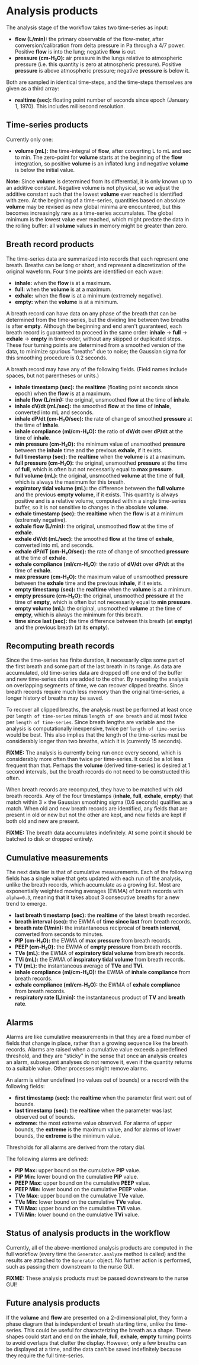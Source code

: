 # Analysis products

The analysis stage of the workflow takes two time-series as input:

   * **flow (L/min):** the primary observable of the flow-meter, after conversion/calibration from delta pressure in Pa through a 4/7 power. Positive **flow** is into the lung; negative **flow** is out.
   * **pressure (cm-H₂O):** air pressure in the lungs relative to atmospheric pressure (i.e. this quantity is zero at atmospheric pressure). Positive **pressure** is above atmospheric pressure; negative **pressure** is below it.

Both are sampled in identical time-steps, and the time-steps themselves are given as a third array:

   * **realtime (sec):** floating point number of seconds since epoch (January 1, 1970). This includes millisecond resolution.

## Time-series products

Currently only one:

   * **volume (mL):** the time-integral of **flow**, after converting L to mL and sec to min. The zero-point for **volume** starts at the beginning of the **flow** integration, so positive **volume** is an inflated lung and negative **volume** is below the initial value.

**Note:** Since **volume** is determined from its differential, it is only known up to an additive constant. Negative volume is not physical, so we adjust the additive constant such that the lowest **volume** ever reached is identified with zero. At the beginning of a time-series, quantities based on absolute **volume** may be revised as new global minima are encountered, but this becomes increasingly rare as a time-series accumulates. The global minimum is the lowest value ever reached, which might predate the data in the rolling buffer: all **volume** values in memory might be greater than zero.

## Breath record products

The time-series data are summarized into records that each represent one breath. Breaths can be long or short, and represent a discretization of the original waveform. Four time points are identified on each wave:

   * **inhale:** when the **flow** is at a maximum.
   * **full:** when the **volume** is at a maximum.
   * **exhale:** when the **flow** is at a minimum (extremely negative).
   * **empty:** when the **volume** is at a minimum.

A breath record can have data on any phase of the breath that can be determined from the time-series, but the dividing line between two breaths is after **empty**. Although the beginning and end aren't guaranteed, each breath record is guaranteed to proceed in the same order: **inhale** → **full** → **exhale** → **empty** in time-order, without any skipped or duplicated steps. These four turning points are determined from a smoothed version of the data, to minimize spurious "breaths" due to noise; the Gaussian sigma for this smoothing procedure is 0.2 seconds.

A breath record may have any of the following fields. (Field names include spaces, but not parentheses or units.)

   * **inhale timestamp (sec):** the **realtime** (floating point seconds since epoch) when the **flow** is at a maximum.
   * **inhale flow (L/min):** the original, unsmoothed **flow** at the time of **inhale**.
   * **inhale dV/dt (mL/sec):** the smoothed **flow** at the time of **inhale**, converted into mL and seconds.
   * **inhale dP/dt (cm-H₂O/sec):** the rate of change of smoothed **pressure** at the time of **inhale**.
   * **inhale compliance (ml/cm-H₂O):** the ratio of **dV/dt** over **dP/dt** at the time of **inhale**.
   * **min pressure (cm-H₂O):** the minimum value of unsmoothed **pressure** between the **inhale** time and the previous **exhale**, if it exists.
   * **full timestamp (sec):** the **realtime** when the **volume** is at a maximum.
   * **full pressure (cm-H₂O):** the original, unsmoothed **pressure** at the time of **full**, which is often but not necessarily equal to **max pressure**.
   * **full volume (mL):** the original, unsmoothed **volume** at the time of **full**, which is always the maximum for this breath.
   * **expiratory tidal volume (mL):** the difference between the **full volume** and the previous **empty volume**, if it exists. This quantity is always positive and is a relative volume, computed within a single time-series buffer, so it is not sensitive to changes in the absolute **volume**.
   * **exhale timestamp (sec):** the **realtime** when the **flow** is at a minimum (extremely negative).
   * **exhale flow (L/min):** the original, unsmoothed **flow** at the time of **exhale**.
   * **exhale dV/dt (mL/sec):** the smoothed **flow** at the time of **exhale**, converted into mL and seconds.
   * **exhale dP/dT (cm-H₂O/sec):** the rate of change of smoothed **pressure** at the time of **exhale**.
   * **exhale compliance (ml/cm-H₂O):** the ratio of **dV/dt** over **dP/dt** at the time of **exhale**.
   * **max pressure (cm-H₂O):** the maximum value of unsmoothed **pressure** between the **exhale** time and the previous **inhale**, if it exists.
   * **empty timestamp (sec):** the **realtime** when the **volume** is at a minimum.
   * **empty pressure (cm-H₂O):** the original, unsmoothed **pressure** at the time of **empty**, which is often but not necessarily equal to **min pressure**.
   * **empty volume (mL):** the original, unsmoothed **volume** at the time of **empty**, which is always the minimum for this breath.
   * **time since last (sec):** the time difference between this breath (at **empty**) and the previous breath (at its **empty**).

## Recomputing breath records

Since the time-series has finite duration, it necessarily clips some part of the first breath and some part of the last breath in its range. As data are accumulated, old time-series data are dropped off one end of the buffer and new time-series data are added to the other. By repeating the analysis on overlapping segments of time, we can recover clipped breaths. Since breath records require much less memory than the original time-series, a longer history of breaths may be saved.

To recover all clipped breaths, the analysis must be performed at least once per `length of time-series` minus `length of one breath` and at most twice per `length of time-series`. Since breath lengths are variable and the analysis is computationally inexpensive, twice per `length of time-series` would be best. This also implies that the length of the time-series must be considerably longer than two breaths, which it is (currently 15 seconds).

**FIXME:** The analysis is currently being run once every second, which is considerably more often than twice per time-series. It could be a lot less frequent than that. Perhaps the **volume** (derived time-series) is desired at 1 second intervals, but the breath records do not need to be constructed this often.

When breath records are recomputed, they have to be matched with old breath records. Any of the four timestamps (**inhale**, **full**, **exhale**, **empty**) that match within 3 × the Gaussian smoothing sigma (0.6 seconds) qualifies as a match. When old and new breath records are identified, any fields that are present in old or new but not the other are kept, and new fields are kept if both old and new are present.

**FIXME:** The breath data accumulates indefinitely. At some point it should be batched to disk or dropped entirely.

## Cumulative measurements

The next data tier is that of cumulative measurements. Each of the following fields has a single value that gets updated with each run of the analysis, unlike the breath records, which accumulate as a growing list. Most are exponentially weighted moving averages (EWMA) of breath records with `alpha=0.3`, meaning that it takes about 3 consecutive breaths for a new trend to emerge.

   * **last breath timestamp (sec):** the **realtime** of the latest breath recorded.
   * **breath interval (sec):** the EWMA of **time since last** from breath records.
   * **breath rate (1/min):** the instantaneous reciprocal of **breath interval**, converted from seconds to minutes.
   * **PIP (cm-H₂O):** the EWMA of **max pressure** from breath records.
   * **PEEP (cm-H₂O):** the EWMA of **empty pressure** from breath records.
   * **TVe (mL):** the EWMA of **expiratory tidal volume** from breath records.
   * **TVi (mL):** the EWMA of **inspiratory tidal volume** from breath records.
   * **TV (mL):** the instantaneous average of **TVe** and **TVi**.
   * **inhale compliance (ml/cm-H₂O):** the EWMA of **inhale compliance** from breath records.
   * **exhale compliance (ml/cm-H₂O):** the EWMA of **exhale compliance** from breath records.
   * **respiratory rate (L/min):** the instantaneous product of **TV** and **breath rate**.

## Alarms

Alarms are like cumulative measurements in that they are a fixed number of fields that change in place, rather than a growing sequence like the breath records. Alarms are raised when a cumulative value exceeds a predefined threshold, and they are "sticky" in the sense that once an analysis creates an alarm, subsequent analyses do not remove it, even if the quantity returns to a suitable value. Other processes might remove alarms.

An alarm is either undefined (no values out of bounds) or a record with the following fields:

   * **first timestamp (sec):** the **realtime** when the parameter first went out of bounds.
   * **last timestamp (sec):** the **realtime** when the parameter was last observed out of bounds.
   * **extreme:** the most extreme value observed. For alarms of upper bounds, the **extreme** is the maximum value, and for alarms of lower bounds, the **extreme** is the minimum value.

Thresholds for all alarms are derived from the rotary dial.

The following alarms are defined:

   * **PIP Max:** upper bound on the cumulative **PIP** value.
   * **PIP Min:** lower bound on the cumulative **PIP** value.
   * **PEEP Max:** upper bound on the cumulative **PEEP** value.
   * **PEEP Min:** lower bound on the cumulative **PEEP** value.
   * **TVe Max:** upper bound on the cumulative **TVe** value.
   * **TVe Min:** lower bound on the cumulative **TVe** value.
   * **TVi Max:** upper bound on the cumulative **TVi** value.
   * **TVi Min:** lower bound on the cumulative **TVi** value.

## Status of analysis products in the workflow

Currently, all of the above-mentioned analysis products are computed in the full workflow (every time the `Generator.analyze` method is called) and the results are attached to the `Generator` object. No further action is performed, such as passing them downstream to the nurse GUI.

**FIXME:** These analysis products must be passed downstream to the nurse GUI!

## Future analysis products

If the **volume** and **flow** are presented on a 2-dimensional plot, they form a phase diagram that is independent of breath starting time, unlike the time-series. This could be useful for characterizing the breath as a shape. These shapes could start and end on the **inhale**, **full**, **exhale**, **empty** turning points to avoid overlaps that clutter the display. However, only a few breaths can be displayed at a time, and the data can't be saved indefinitely because they require the full time-series.

